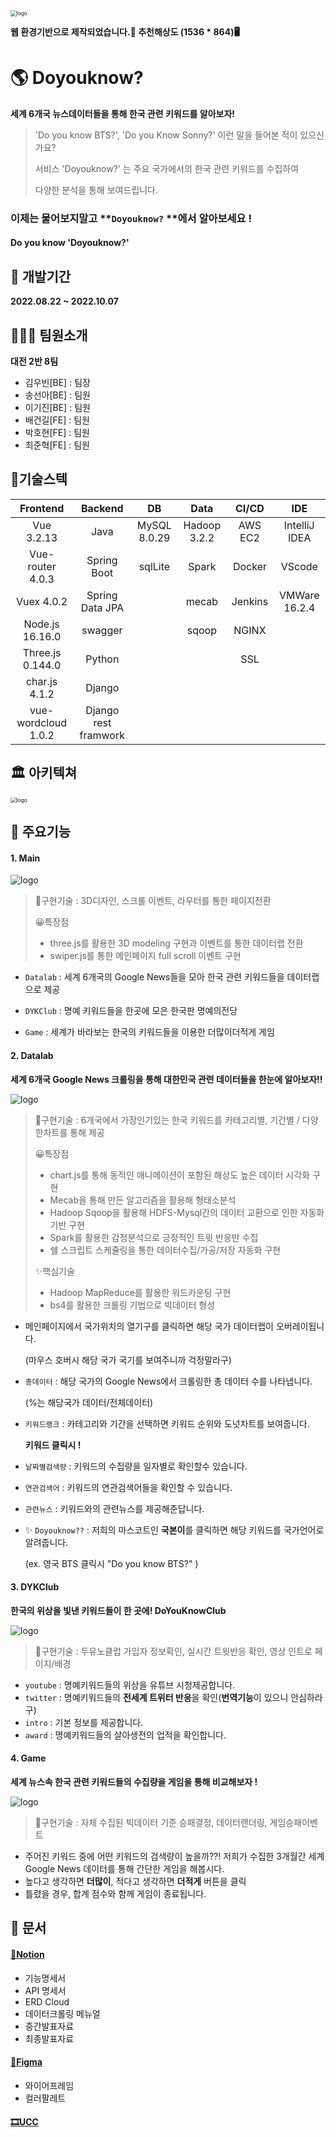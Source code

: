 <img src="exec/images/logo.png" alt="logo" style="zoom:60%;" />

**웹 환경기반으로 제작되었습니다.🌝 추천해상도 (1536 * 864)🖥**



# 🌎 Doyouknow?

**세계 6개국 뉴스데이터들을 통해 한국 관련 키워드를 알아보자!**

>'Do you know BTS?', 'Do you Know Sonny?' 이런 말을 들어본 적이 있으신가요?  
>
>서비스 'Doyouknow?' 는 주요 국가에서의 한국 관련 키워드를 수집하여 
>
>다양한 분석을 통해 보여드립니다. 

### 이제는 물어보지말고 **`Doyouknow?` **에서 알아보세요 !

#### Do you know 'Doyouknow?'



## 📆 개발기간

**2022.08.22 ~ 2022.10.07**



## 👨‍👨‍👧 팀원소개

**대전 2반 8팀**

- 김우빈[BE] : 팀장
- 송선아[BE] : 팀원
- 이기진[BE] : 팀원
- 배건길[FE] : 팀원
- 박호현[FE] : 팀원
- 최준혁[FE] : 팀원



## 🌠기술스텍

|      Frontend       |       Backend        |      DB      |     Data     |  CI/CD  |      IDE      |
| :-----------------: | :------------------: | :----------: | :----------: | :-----: | :-----------: |
|     Vue 3.2.13      |         Java         | MySQL 8.0.29 | Hadoop 3.2.2 | AWS EC2 | IntelliJ IDEA |
|  Vue-router 4.0.3   |     Spring Boot      |   sqlLite    |    Spark     | Docker  |    VScode     |
|     Vuex 4.0.2      |   Spring Data JPA    |              |    mecab     | Jenkins | VMWare 16.2.4 |
|   Node.js 16.16.0   |       swagger        |              |    sqoop     |  NGINX  |               |
|  Three.js 0.144.0   |        Python        |              |              |   SSL   |               |
|    char.js 4.1.2    |        Django        |              |              |         |               |
| vue-wordcloud 1.0.2 | Django rest framwork |              |              |         |               |



## 🏛 아키텍쳐

<img src="exec/images/아키텍쳐.png" alt="logo" style="zoom:60%;" />



## 📌 주요기능

#### 1. Main

<img src="exec/images/main.gif" alt="logo" />

>🚀구현기술 : 3D디자인, 스크롤 이벤트, 라우터를 통한 페이지전환
>
>😀특장점 
>
>- three.js를 활용한 3D modeling 구현과 이벤트를 통한 데이터랩 전환
>-  swiper.js를 통한 메인페이지 full scroll 이벤트 구현



- `Datalab` : 세계 6개국의 Google News들을 모아 한국 관련 키워드들을 데이터랩으로 제공

- `DYKClub` : 명예 키워드들을 한곳에 모은 한국판 명예의전당
- `Game` : 세계가 바라보는 한국의 키워드들을 이용한 더많이더적게 게임



#### 2. Datalab

**세계 6개국 Google News 크롤링을 통해 대한민국 관련 데이터들을 한눈에 알아보자!!**

<img src="exec/images/datalab.gif" alt="logo" />

>🚀구현기술 : 6개국에서 가장인기있는 한국 키워드를 카테고리별, 기간별 / 다양한차트를 통해 제공
>
>😀특장점 
>
>- chart.js를 통해 동적인 애니메이션이 포함된 해상도 높은 데이터 시각화 구현
>- Mecab을 통해 만든 알고리즘을 활용해 형태소분석
>- Hadoop Sqoop을 활용해 HDFS-Mysql간의 데이터 교환으로 인한 자동화 기반 구현
>- Spark를 활용한 감정분석으로 긍정적인 트윗 반응만 수집
>- 쉘 스크립트 스케쥴링을 통한 데이터수집/가공/저장 자동화 구현
>
>✨핵심기술
>
>- Hadoop MapReduce를 활용한 워드카운팅 구현
>- bs4를 활용한 크롤링 기법으로 빅데이터 형성



- 메인페이지에서 국가위치의 열기구를 클릭하면 해당 국가 데이터랩이 오버레이됩니다. 

  (마우스 호버시 해당 국가 국기를 보여주니까 걱정말라구)

- `총데이터`  : 해당 국가의 Google News에서 크롤링한 총 데이터 수를 나타냅니다. 

  (%는 해당국가 데이터/전체데이터)

- `키워드랭크` : 카테고리와 기간을 선택하면 키워드 순위와 도넛차트를 보여줍니다.

  **키워드 클릭시 !**

- `날짜별검색량` : 키워드의 수집량을 일자별로 확인할수 있습니다.  

- `연관검색어` : 키워드의 연관검색어들을 확인할 수 있습니다.

- `관련뉴스` :  키워드와의 관련뉴스를 제공해준답니다.

- ✨ `Doyouknow??` : 저희의 마스코트인 **국본이**를 클릭하면 해당 키워드를 국가언어로 알려줍니다.

  (ex. 영국 BTS 클릭시 "Do you know BTS?" )

#### 3. DYKClub

**한국의 위상을 빛낸 키워드들이 한 곳에! DoYouKnowClub**

<img src="exec/images/dykc.gif" alt="logo" />

> 🚀구현기술 : 두유노클럽 가입자 정보확인, 실시간 트윗반응 확인, 영상 인트로 페이지/배경



- `youtube` : 명예키워드들의 위상을 유튜브 시청제공합니다.
- `twitter` : 명예키워드들의 **전세계 트위터 반응**을 확인(**번역기능**이 있으니 안심하라구)
- `intro` : 기본 정보를 제공합니다.
-  `award` : 명예키워드들의 살아생전의 업적을 확인합니다.



#### 4. Game

**세계 뉴스속 한국 관련 키워드들의 수집량을 게임을 통해 비교해보자 !**

<img src="exec/images/game.gif" alt="logo" />

>🚀구현기술 : 자체 수집된 빅데이터 기준 승패결정, 데이터랜더링, 게임승패이벤트



- 주어진 키워드 중에 어떤 키워드의 검색량이 높을까??!  저희가 수집한 3개월간 세계 Google News 데이터를 통해 간단한 게임을 해봅시다.
- 높다고 생각하면 **더많이**, 적다고 생각하면 **더적게** 버튼을 클릭
- 틀렸을 경우, 합계 점수와 함께 게임이 종료됩니다.



## 📖 문서

#### [📑Notion](https://www.notion.so/8-d1f1350d842a4968b920596ea5742efe)

- 기능명세서
- API 명세서
- ERD Cloud
- 데이터크롤링 메뉴얼
- 중간발표자료
- 최종발표자료

#### [🎨Figma](https://www.figma.com/file/AEjAWkCo4s6JkpJhKb8XqZ/Untitled?node-id=0%3A1)

- 와이어프레임
- 컬러팔레트

#### [🎞UCC]()